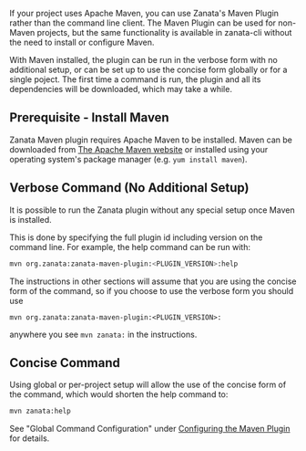 If your project uses Apache Maven, you can use Zanata's Maven Plugin rather than the command line client. The Maven Plugin can be used for non-Maven projects, but the same functionality is available in zanata-cli without the need to install or configure Maven.

With Maven installed, the plugin can be run in the verbose form with no additional setup, or can be set up to use the concise form globally or for a single poject. The first time a command is run, the plugin and all its dependencies will be downloaded, which may take a while.

## Prerequisite - Install Maven

Zanata Maven plugin requires Apache Maven to be installed. Maven can be downloaded from [The Apache Maven website](http://maven.apache.org/) or installed using your operating system's package manager (e.g. `yum install maven`).


## Verbose Command (No Additional Setup)

It is possible to run the Zanata plugin without any special setup once Maven is installed.

This is done by specifying the full plugin id including version on the command line. For example, the help command can be run with:

```bash
mvn org.zanata:zanata-maven-plugin:<PLUGIN_VERSION>:help
```

The instructions in other sections will assume that you are using the concise form of the command, so if you choose to use the verbose form you should use 

```
mvn org.zanata:zanata-maven-plugin:<PLUGIN_VERSION>:
```
anywhere you see `mvn zanata:` in the instructions.

## Concise Command

Using global or per-project setup will allow the use of the concise form of the command, which would shorten the help command to:

```bash
mvn zanata:help
```

See "Global Command Configuration" under [Configuring the Maven Plugin](/maven-plugin/configuration) for details.
